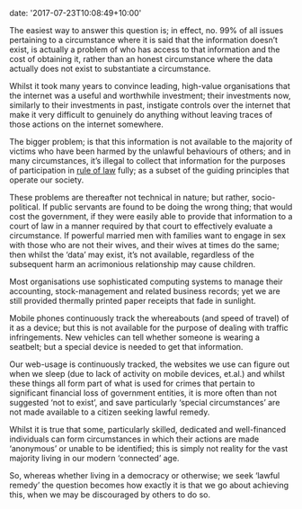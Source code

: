 

date: '2017-07-23T10:08:49+10:00'

<span style="font-weight: 400;">The easiest way to answer this question is; in effect, no. 99% of all issues pertaining to a circumstance where it is said that the information doesn’t exist, is actually a problem of who has access to that information and the cost of obtaining it, rather than an honest circumstance where the data actually does not exist to substantiate a circumstance. </span>

<span style="font-weight: 400;">Whilst it took many years to convince leading, high-value organisations that the internet was a useful and worthwhile investment; their investments now, similarly to their investments in past, instigate controls over the internet that make it very difficult to genuinely do anything without leaving traces of those actions on the internet somewhere. </span>

<span style="font-weight: 400;">The bigger problem; is that this information is not available to the majority of victims who have been harmed by the unlawful behaviours of others; and in many circumstances, it’s illegal to collect that information for the purposes of participation in [<span class="textannotation disambiguated wl-thing" id="urn:enhancement-d72dec6f-5aef-65de-95ac-c54eaa482dbb" itemid="http://data.wordlift.io/wl0293/entity/rule_of_law">rule of law</span>](https://en.wikipedia.org/wiki/Rule_of_law) fully; as a subset of the guiding principles that operate our society. </span>

<span style="font-weight: 400;">These problems are thereafter not technical in nature; but rather, socio-political. If public servants are found to be doing the wrong thing; that would cost the government, if they were easily able to provide that information to a court of law in a manner required by that court to effectively evaluate a circumstance. If powerful married men with families want to engage in sex with those who are not their wives, and their wives at times do the same; then whilst the ‘data’ may exist, it’s not available, regardless of the subsequent harm an acrimonious relationship may cause children. </span>

<span style="font-weight: 400;">Most organisations use sophisticated computing systems to manage their accounting, stock-management and related business records; yet we are still provided thermally printed paper receipts that fade in sunlight. </span>

<span style="font-weight: 400;">Mobile phones continuously track the whereabouts (and speed of travel) of it as a device; but this is not available for the purpose of dealing with traffic infringements. New vehicles can tell whether someone is wearing a seatbelt; but a special device is needed to get that information.</span>

<span style="font-weight: 400;">Our web-usage is continuously tracked, the websites we use can figure out when we sleep (due to lack of activity on mobile devices, et.al.) and whilst these things all form part of what is used for crimes that pertain to significant financial loss of government entities, it is more often than not suggested ‘not to exist’, and save particularly ‘special circumstances’ are not made available to a citizen seeking lawful remedy. </span>

<span style="font-weight: 400;">Whilst it is true that some, particularly skilled, dedicated and well-financed individuals can form circumstances in which their actions are made ‘anonymous’ or unable to be identified; this is simply not reality for the vast majority living in our modern ‘connected’ age. </span>

<span style="font-weight: 400;">So, whereas whether living in a democracy or otherwise; we seek ‘lawful remedy’ the question becomes how exactly it is that we go about achieving this, when we may be discouraged by others to do so. </span>
